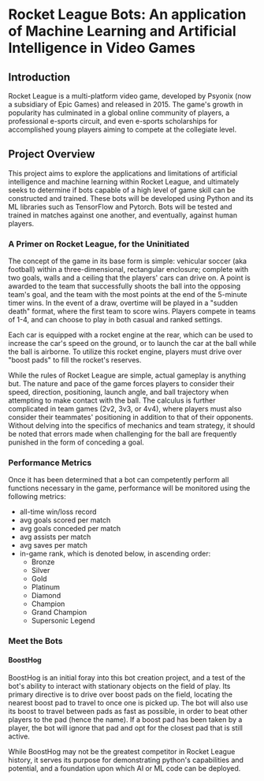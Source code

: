 # Rocket League Bots: An application of Machine Learning and Artificial Intelligence in Video Games

## Introduction
Rocket League is a multi-platform video game, developed by Psyonix (now a subsidiary of Epic Games) and released in 2015. The game's growth in popularity has culminated in a global online community of players, a professional e-sports circuit, and even e-sports scholarships for accomplished young players aiming to compete at the collegiate level. 

## Project Overview
This project aims to explore the applications and limitations of artificial intelligence and machine learning within Rocket League, and ultimately seeks to determine if bots capable of a high level of game skill can be constructed and trained. These bots will be developed using Python and its ML libraries such as TensorFlow and Pytorch. Bots will be tested and trained in matches against one another, and eventually, against human players. 

### A Primer on Rocket League, for the Uninitiated
The concept of the game in its base form is simple: vehicular soccer (aka football) within a three-dimensional, rectangular enclosure; complete with two goals, walls and a ceiling that the players' cars can drive on. A point is awarded to the team that successfully shoots the ball into the opposing team's goal, and the team with the most points at the end of the 5-minute timer wins. In the event of a draw, overtime will be played in a "sudden death" format, where the first team to score wins. Players compete in teams of 1-4, and can choose to play in both casual and ranked settings. 

Each car is equipped with a rocket engine at the rear, which can be used to increase the car's speed on the ground, or to launch the car at the ball while the ball is airborne. To utilize this rocket engine, players must drive over "boost pads" to fill the rocket's reserves. 

While the rules of Rocket League are simple, actual gameplay is anything but. The nature and pace of the game forces players to consider their speed, direction, positioning, launch angle, and ball trajectory when attempting to make contact with the ball. The calculus is further complicated in team games (2v2, 3v3, or 4v4), where players must also consider their teammates' positioning in addition to that of their opponents. Without delving into the specifics of mechanics and team strategy, it should be noted that errors made when challenging for the ball are frequently punished in the form of conceding a goal.

### Performance Metrics
Once it has been determined that a bot can competently perform all functions necessary in the game, performance will be monitored using the following metrics:
- all-time win/loss record
- avg goals scored per match
- avg goals conceded per match
- avg assists per match
- avg saves per match
- in-game rank, which is denoted below, in ascending order:
  - Bronze
  - Silver
  - Gold
  - Platinum
  - Diamond
  - Champion
  - Grand Champion
  - Supersonic Legend

### Meet the Bots
#### BoostHog 
BoostHog is an initial foray into this bot creation project, and a test of the bot's ability to interact with stationary objects on the field of play. Its primary directive is to drive over boost pads on the field, locating the nearest boost pad to travel to once one is picked up. The bot will also use its boost to travel between pads as fast as possible, in order to beat other players to the pad (hence the name). If a boost pad has been taken by a player, the bot will ignore that pad and opt for the closest pad that is still active. 

While BoostHog may not be the greatest competitor in Rocket League history, it serves its purpose for demonstrating python's capabilities and potential, and a foundation upon which AI or ML code can be deployed.

#### 

